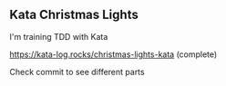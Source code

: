 ## Kata Christmas Lights

I'm training TDD with Kata

https://kata-log.rocks/christmas-lights-kata (complete)

Check commit to see different parts
